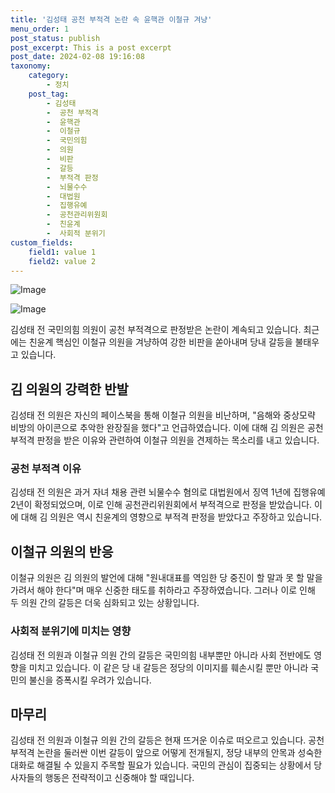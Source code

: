 ```yaml
---
title: '김성태 공천 부적격 논란 속 윤핵관 이철규 겨냥'
menu_order: 1
post_status: publish
post_excerpt: This is a post excerpt
post_date: 2024-02-08 19:16:08
taxonomy:
    category:
        - 정치
    post_tag:
        - 김성태
        -  공천 부적격
        -  윤핵관
        -  이철규
        -  국민의힘
        -  의원
        -  비판
        -  갈등
        -  부적격 판정
        -  뇌물수수
        -  대법원
        -  집행유예
        -  공천관리위원회
        -  친윤계
        -  사회적 분위기
custom_fields:
    field1: value 1
    field2: value 2
---
```


![Image](https://imgnews.pstatic.net/image/079/2024/02/08/0003862218_002_20240208154501167.jpg?type=w647)

![Image](https://imgnews.pstatic.net/image/079/2024/02/08/0003862218_003_20240208154501211.jpg?type=w647)

김성태 전 국민의힘 의원이 공천 부적격으로 판정받은 논란이 계속되고 있습니다. 최근에는 친윤계 핵심인 이철규 의원을 겨냥하여 강한 비판을 쏟아내며 당내 갈등을 불태우고 있습니다.
## 김 의원의 강력한 반발
김성태 전 의원은 자신의 페이스북을 통해 이철규 의원을 비난하며, "음해와 중상모략 비방의 아이콘으로 추악한 완장질을 했다"고 언급하였습니다. 이에 대해 김 의원은 공천 부적격 판정을 받은 이유와 관련하여 이철규 의원을 견제하는 목소리를 내고 있습니다.
### 공천 부적격 이유
김성태 전 의원은 과거 자녀 채용 관련 뇌물수수 혐의로 대법원에서 징역 1년에 집행유예 2년이 확정되었으며, 이로 인해 공천관리위원회에서 부적격으로 판정을 받았습니다. 이에 대해 김 의원은 역시 친윤계의 영향으로 부적격 판정을 받았다고 주장하고 있습니다.
## 이철규 의원의 반응
이철규 의원은 김 의원의 발언에 대해 "원내대표를 역임한 당 중진이 할 말과 못 할 말을 가려서 해야 한다"며 매우 신중한 태도를 취하라고 주장하였습니다. 그러나 이로 인해 두 의원 간의 갈등은 더욱 심화되고 있는 상황입니다.
### 사회적 분위기에 미치는 영향
김성태 전 의원과 이철규 의원 간의 갈등은 국민의힘 내부뿐만 아니라 사회 전반에도 영향을 미치고 있습니다. 이 같은 당 내 갈등은 정당의 이미지를 훼손시킬 뿐만 아니라 국민의 불신을 증폭시킬 우려가 있습니다.
## 마무리
김성태 전 의원과 이철규 의원 간의 갈등은 현재 뜨거운 이슈로 떠오르고 있습니다. 공천 부적격 논란을 둘러싼 이번 갈등이 앞으로 어떻게 전개될지, 정당 내부의 안목과 성숙한 대화로 해결될 수 있을지 주목할 필요가 있습니다. 국민의 관심이 집중되는 상황에서 당사자들의 행동은 전략적이고 신중해야 할 때입니다.
